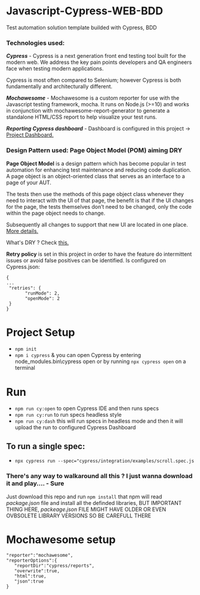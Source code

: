 # Javascript-Cypress-WEB-BDD
Test automation solution template builded with Cypress, BDD 

### Technologies used:

***Cypress*** - Cypress is a next generation front end testing tool built for the modern web. We address the key pain points developers and QA engineers face when testing modern applications.

Cypress is most often compared to Selenium; however Cypress is both fundamentally and architecturally different.

***Mochawesome*** - Mochawesome is a custom reporter for use with the Javascript testing framework, mocha. It runs on Node.js (>=10) and works in conjunction with mochawesome-report-generator to generate a standalone HTML/CSS report to help visualize your test runs.

***Reporting Cypress dashboard*** - Dashboard is configured in this project -> [Project Dashboard.](https://dashboard.cypress.io/)

### Design Pattern used: Page Object Model (POM) aiming DRY

**Page Object Model** is a design pattern which has become popular in test automation for enhancing test maintenance and reducing code duplication. A page object is an object-oriented class that serves as an interface to a page of your AUT.

The tests then use the methods of this page object class whenever they need to interact with the UI of that page, the benefit is that if the UI changes for the page, the tests themselves don’t need to be changed, only the code within the page object needs to change.

Subsequently all changes to support that new UI are located in one place. [More details.](https://medium.com/tech-tajawal/page-object-model-pom-design-pattern-f9588630800b)

What's DRY ? Check [this.](https://thevaluable.dev/dry-principle-explained/)

**Retry policy** is set in this project in order to have the feature do intermittent issues or avoid false positives can be identified. Is configured on Cypress.json:

```
{
...
 "retries": {
       "runMode": 2,
       "openMode": 2
 }
}
```

# Project Setup

* ```npm init```
* ```npm i cypress``` & you can open Cypress by entering node_modules\.bin\cypress open or by running ```npx cypress open``` on a terminal

# Run

* ```npm run cy:open``` to open Cypress IDE and then runs specs
* ```npm run cy:run``` to run specs headless style
* ```npm run cy:dash``` this will run specs in headless mode and then it will upload the run to configured Cypress Dashboard

## To run a single spec:

* ```npx cypress run --spec="cypress/integration/examples/scroll.spec.js```

### There's any way to walkaround all this ? I just wanna download it and play....  - Sure 

Just download this repo and run ```npm install``` that npm will read _package.json_ file and install all the definded libraries, BUT IMPORTANT THING HERE, _packeage.json_ FILE MIGHT HAVE OLDER OR EVEN OVBSOLETE LIBRARY VERSIONS SO BE CAREFULL THERE

# Mochawesome setup

```
"reporter":"mochawesome",
"reporterOptions":{
   "reportDir":"cypress/reports",
   "overwrite":true,
   "html":true,
   "json":true
}
```
